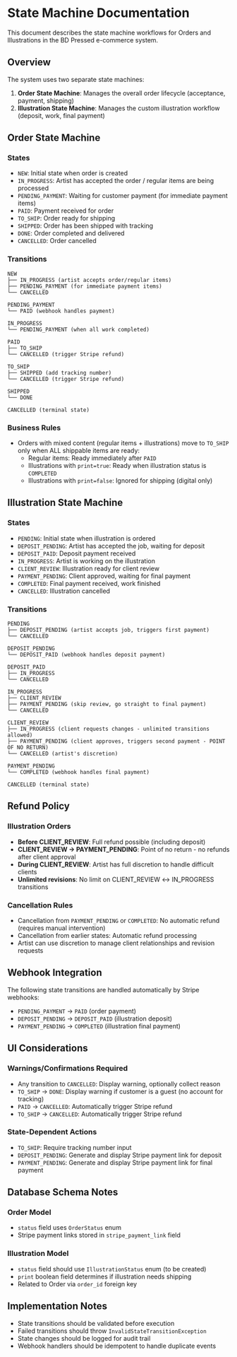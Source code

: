 # State Machine Documentation

This document describes the state machine workflows for Orders and Illustrations in the BD Pressed e-commerce system.

## Overview

The system uses two separate state machines:
1. **Order State Machine**: Manages the overall order lifecycle (acceptance, payment, shipping)
2. **Illustration State Machine**: Manages the custom illustration workflow (deposit, work, final payment)

## Order State Machine

### States
- `NEW`: Initial state when order is created
- `IN_PROGRESS`: Artist has accepted the order / regular items are being processed
- `PENDING_PAYMENT`: Waiting for customer payment (for immediate payment items)
- `PAID`: Payment received for order
- `TO_SHIP`: Order ready for shipping
- `SHIPPED`: Order has been shipped with tracking
- `DONE`: Order completed and delivered
- `CANCELLED`: Order cancelled

### Transitions
```
NEW
├── IN_PROGRESS (artist accepts order/regular items)
├── PENDING_PAYMENT (for immediate payment items)
└── CANCELLED

PENDING_PAYMENT
└── PAID (webhook handles payment)

IN_PROGRESS
└── PENDING_PAYMENT (when all work completed)

PAID
├── TO_SHIP
└── CANCELLED (trigger Stripe refund)

TO_SHIP
├── SHIPPED (add tracking number)
└── CANCELLED (trigger Stripe refund)

SHIPPED
└── DONE

CANCELLED (terminal state)
```

### Business Rules
- Orders with mixed content (regular items + illustrations) move to `TO_SHIP` only when ALL shippable items are ready:
  - Regular items: Ready immediately after `PAID`
  - Illustrations with `print=true`: Ready when illustration status is `COMPLETED`
  - Illustrations with `print=false`: Ignored for shipping (digital only)

## Illustration State Machine

### States
- `PENDING`: Initial state when illustration is ordered
- `DEPOSIT_PENDING`: Artist has accepted the job, waiting for deposit
- `DEPOSIT_PAID`: Deposit payment received
- `IN_PROGRESS`: Artist is working on the illustration
- `CLIENT_REVIEW`: Illustration ready for client review
- `PAYMENT_PENDING`: Client approved, waiting for final payment
- `COMPLETED`: Final payment received, work finished
- `CANCELLED`: Illustration cancelled

### Transitions
```
PENDING
├── DEPOSIT_PENDING (artist accepts job, triggers first payment)
└── CANCELLED

DEPOSIT_PENDING
└── DEPOSIT_PAID (webhook handles deposit payment)

DEPOSIT_PAID
├── IN_PROGRESS
└── CANCELLED

IN_PROGRESS
├── CLIENT_REVIEW
├── PAYMENT_PENDING (skip review, go straight to final payment)
└── CANCELLED

CLIENT_REVIEW
├── IN_PROGRESS (client requests changes - unlimited transitions allowed)
├── PAYMENT_PENDING (client approves, triggers second payment - POINT OF NO RETURN)
└── CANCELLED (artist's discretion)

PAYMENT_PENDING
└── COMPLETED (webhook handles final payment)

CANCELLED (terminal state)
```

## Refund Policy

### Illustration Orders
- **Before CLIENT_REVIEW**: Full refund possible (including deposit)
- **CLIENT_REVIEW → PAYMENT_PENDING**: Point of no return - no refunds after client approval
- **During CLIENT_REVIEW**: Artist has full discretion to handle difficult clients
- **Unlimited revisions**: No limit on CLIENT_REVIEW ↔ IN_PROGRESS transitions

### Cancellation Rules
- Cancellation from `PAYMENT_PENDING` or `COMPLETED`: No automatic refund (requires manual intervention)
- Cancellation from earlier states: Automatic refund processing
- Artist can use discretion to manage client relationships and revision requests

## Webhook Integration

The following state transitions are handled automatically by Stripe webhooks:
- `PENDING_PAYMENT` → `PAID` (order payment)
- `DEPOSIT_PENDING` → `DEPOSIT_PAID` (illustration deposit)
- `PAYMENT_PENDING` → `COMPLETED` (illustration final payment)

## UI Considerations

### Warnings/Confirmations Required
- Any transition to `CANCELLED`: Display warning, optionally collect reason
- `TO_SHIP` → `DONE`: Display warning if customer is a guest (no account for tracking)
- `PAID` → `CANCELLED`: Automatically trigger Stripe refund
- `TO_SHIP` → `CANCELLED`: Automatically trigger Stripe refund

### State-Dependent Actions
- `TO_SHIP`: Require tracking number input
- `DEPOSIT_PENDING`: Generate and display Stripe payment link for deposit
- `PAYMENT_PENDING`: Generate and display Stripe payment link for final payment

## Database Schema Notes

### Order Model
- `status` field uses `OrderStatus` enum
- Stripe payment links stored in `stripe_payment_link` field

### Illustration Model
- `status` field should use `IllustrationStatus` enum (to be created)
- `print` boolean field determines if illustration needs shipping
- Related to Order via `order_id` foreign key

## Implementation Notes

- State transitions should be validated before execution
- Failed transitions should throw `InvalidStateTransitionException`
- State changes should be logged for audit trail
- Webhook handlers should be idempotent to handle duplicate events
